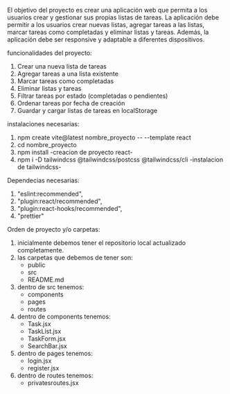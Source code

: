 El objetivo del proyecto es crear una aplicación web que permita a los usuarios crear y gestionar sus propias listas de tareas.
La aplicación debe permitir a los usuarios crear nuevas listas, agregar tareas a las listas, marcar tareas como completadas y eliminar listas y tareas.
Además, la aplicación debe ser responsive y adaptable a diferentes dispositivos.


funcionalidades del proyecto:

1. Crear una nueva lista de tareas
2. Agregar tareas a una lista existente
3. Marcar tareas como completadas
4. Eliminar listas y tareas
5. Filtrar tareas por estado (completadas o pendientes)
6. Ordenar tareas por fecha de creación
7. Guardar y cargar listas de tareas en localStorage

instalaciones necesarias:
1. npm create vite@latest nombre_proyecto -- --template react 
2. cd nombre_proyecto  
3. npm install 
-creacion de proyecto react-
1. npm i -D tailwindcss @tailwindcss/postcss @tailwindcss/cli
-instalacion de tailwindcss-

Dependecias necesarias:
 1. "eslint:recommended",
 2. "plugin:react/recommended",
 3. "plugin:react-hooks/recommended",
 4. "prettier"



Orden de proyecto y/o carpetas:
1. inicialmente debemos tener el repositorio local actualizado completamente.
2. las carpetas que debemos de tener son:
   - public
   - src
   - README.md
3. dentro de src tenemos:
   - components
   - pages
   - routes
4. dentro de components tenemos:
   - Task.jsx
   - TaskList.jsx
   - TaskForm.jsx
   - SearchBar.jsx
5. dentro de pages tenemos:
   - login.jsx
   - register.jsx
6. dentro de routes tenemos:
   - privatesroutes.jsx
